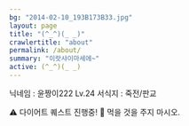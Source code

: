 ```yaml
---
bg: "2014-02-10_193B173B33.jpg"
layout: page
title: "(^_^)(_ _)"
crawlertitle: "about"
permalink: /about/
summary: "이랏샤이마세에~"
active: (^_^)(_ _)
---
```


닉네임 : 윤짱이222
Lv.24
서식지 : 죽전/판교

⚠️ 다이어트 퀘스트 진행중!
🚫 먹을 것을 주지 마시오.
